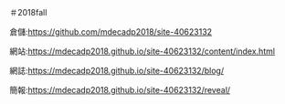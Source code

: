 
＃2018fall

倉儲:https://github.com/mdecadp2018/site-40623132

網站:https://mdecadp2018.github.io/site-40623132/content/index.html

網誌:https://mdecadp2018.github.io/site-40623132/blog/

簡報:https://mdecadp2018.github.io/site-40623132/reveal/
